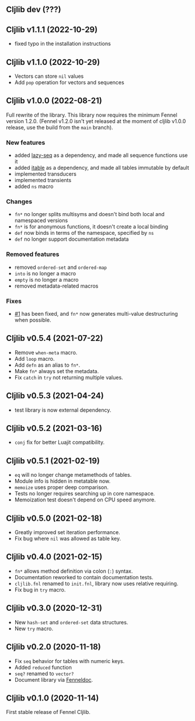 ## Cljlib dev (???)

## Cljlib v1.1.1 (2022-10-29)

- fixed typo in the installation instructions

## Cljlib v1.1.0 (2022-10-29)

- Vectors can store `nil` values
- Add `pop` operation for vectors and sequences

## Cljlib v1.0.0 (2022-08-21)

Full rewrite of the library.
This library now requires the minimum Fennel version 1.2.0.
(Fennel v1.2.0 isn't yet released at the moment of cljlib v1.0.0 release, use the build from the `main` branch).

### New features

- added [lazy-seq](https://gitlab.com/andreyorst/lazy-seq) as a dependency, and made all sequence functions use it
- added [itable](https://gitlab.com/andreyorst/itable) as a dependency, and made all tables immutable by default
- implemented transducers
- implemented transients
- added `ns` macro

### Changes

- `fn*` no longer splits multisyms and doesn't bind both local and namespaced versions
- `fn*` is for anonymous functions, it doesn't create a local binding
- `def` now binds in terms of the namespace, specified by `ns`
- `def` no longer support documentation metadata

### Removed features

- removed `ordered-set` and `ordered-map`
- `into` is no longer a macro
- `empty` is no longer a macro
- removed metadata-related macros

### Fixes

- [#1](https://gitlab.com/andreyorst/fennel-cljlib/-/issues/1) has been fixed, and `fn*` now generates multi-value destructuring when possible.

## Cljlib v0.5.4 (2021-07-22)

- Remove `when-meta` macro.
- Add `loop` macro.
- Add `defn` as an alias to `fn*`.
- Make `fn*` always set the metadata.
- Fix `catch` in `try` not returning multiple values.

## Cljlib v0.5.3 (2021-04-24)

- test library is now external dependency.

## Cljlib v0.5.2 (2021-03-16)

- `conj` fix for better Luajit compatibility.

## Cljlib v0.5.1 (2021-02-19)

- `eq` will no longer change metamethods of tables.
- Module info is hidden in metatable now.
- `memoize` uses proper deep comparison.
- Tests no longer requires searching up in core namespace.
- Memoization test doesn't depend on CPU speed anymore.

## Cljlib v0.5.0 (2021-02-18)

- Greatly improved set iteration performance.
- Fix bug where `nil` was allowed as table key.

## Cljlib v0.4.0 (2021-02-15)

- `fn*` allows method definition via colon (`:`) syntax.
- Documentation reworked to contain documentation tests.
- `cljlib.fnl` renamed to `init.fnl`, library now uses relative requiring.
- Fix bug in `try` macro.

## Cljlib v0.3.0 (2020-12-31)

- New `hash-set` and `ordered-set` data structures.
- New `try` macro.

## Cljlib v0.2.0 (2020-11-18)

- Fix `seq` behavior for tables with numeric keys.
- Added `reduced` function
- `seq?` renamed to `vector?`
- Document library via [Fenneldoc](https://gitlab.com/andreyorst/fenneldoc).

## Cljlib v0.1.0 (2020-11-14)

First stable release of Fennel Cljlib.

<!-- LocalWords: Cljlib namespace Memoization metatable metamethods
     LocalWords:  arglist arity
 -->

